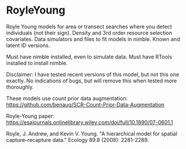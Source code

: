 # RoyleYoung
Royle Young models for area or transect searches where you detect individuals (not their sign). Density and 3rd order resource selection covariates.  Data simulators and files to fit models in nimble. Known and latent ID versions.

Must have nimble installed, even to simulate data. Must have RTools installed to install nimble.

Disclaimer: I have tested recent versions of this model, but not this one exactly. No indications of bugs, but will remove this when tested more thoroughly.

These models use count prior data augmentation: https://github.com/benaug/SCR-Count-Prior-Data-Augmentation

Royle-Young paper:
https://esajournals.onlinelibrary.wiley.com/doi/full/10.1890/07-0601.1

Royle, J. Andrew, and Kevin V. Young. "A hierarchical model for spatial capture–recapture data." Ecology 89.8 (2008): 2281-2289.